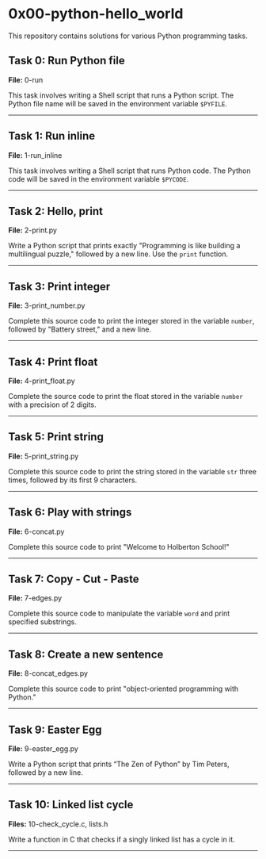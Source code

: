 # 0x00-python-hello_world

This repository contains solutions for various Python programming tasks.

## Task 0: Run Python file

**File:** 0-run

This task involves writing a Shell script that runs a Python script. The Python file name will be saved in the environment variable `$PYFILE`.

---

## Task 1: Run inline

**File:** 1-run_inline

This task involves writing a Shell script that runs Python code. The Python code will be saved in the environment variable `$PYCODE`.

---

## Task 2: Hello, print

**File:** 2-print.py

Write a Python script that prints exactly "Programming is like building a multilingual puzzle," followed by a new line. Use the `print` function.

---

## Task 3: Print integer

**File:** 3-print_number.py

Complete this source code to print the integer stored in the variable `number`, followed by "Battery street," and a new line.

---

## Task 4: Print float

**File:** 4-print_float.py

Complete the source code to print the float stored in the variable `number` with a precision of 2 digits.

---

## Task 5: Print string

**File:** 5-print_string.py

Complete this source code to print the string stored in the variable `str` three times, followed by its first 9 characters.

---

## Task 6: Play with strings

**File:** 6-concat.py

Complete this source code to print "Welcome to Holberton School!"

---

## Task 7: Copy - Cut - Paste

**File:** 7-edges.py

Complete this source code to manipulate the variable `word` and print specified substrings.

---

## Task 8: Create a new sentence

**File:** 8-concat_edges.py

Complete this source code to print "object-oriented programming with Python."

---

## Task 9: Easter Egg

**File:** 9-easter_egg.py

Write a Python script that prints “The Zen of Python” by Tim Peters, followed by a new line.

---

## Task 10: Linked list cycle

**Files:** 10-check_cycle.c, lists.h

Write a function in C that checks if a singly linked list has a cycle in it.

---

